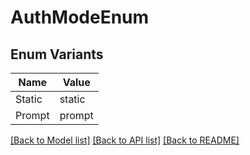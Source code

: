 # AuthModeEnum

## Enum Variants

| Name | Value |
|---- | -----|
| Static | static |
| Prompt | prompt |


[[Back to Model list]](../README.md#documentation-for-models) [[Back to API list]](../README.md#documentation-for-api-endpoints) [[Back to README]](../README.md)


